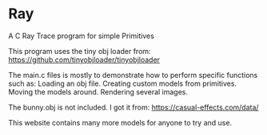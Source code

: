 # Ray
A C Ray Trace program for simple Primitives

This program uses the tiny obj loader from:
	https://github.com/tinyobjloader/tinyobjloader

The main.c files is mostly to demonstrate how to perform specific functions such as:
	Loading an obj file.
	Creating custom models from primitives.
	Moving the models around.
	Rendering several images.

The bunny.obj is not included. I got it from:
	https://casual-effects.com/data/

This website contains many more models for anyone to try and use.